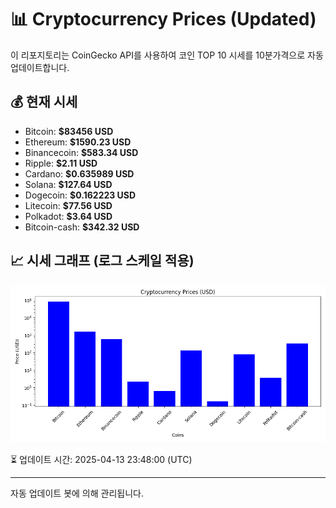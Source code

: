 
# 📊 Cryptocurrency Prices (Updated)

이 리포지토리는 CoinGecko API를 사용하여 코인 TOP 10 시세를 10분가격으로 자동 업데이트합니다.

## 💰 현재 시세
- Bitcoin: **$83456 USD**
- Ethereum: **$1590.23 USD**
- Binancecoin: **$583.34 USD**
- Ripple: **$2.11 USD**
- Cardano: **$0.635989 USD**
- Solana: **$127.64 USD**
- Dogecoin: **$0.162223 USD**
- Litecoin: **$77.56 USD**
- Polkadot: **$3.64 USD**
- Bitcoin-cash: **$342.32 USD**

## 📈 시세 그래프 (로그 스케일 적용)
![Crypto Prices](crypto_prices.png)

⏳ 업데이트 시간: 2025-04-13 23:48:00 (UTC)

---
자동 업데이트 봇에 의해 관리됩니다.
